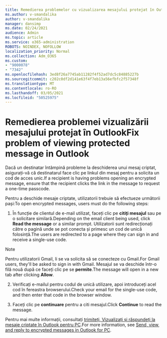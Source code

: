 ```yaml
---
title: Remedierea problemelor cu vizualizarea mesajului protejat în Outlook
ms.author: v-smandalika
author: v-smandalika
manager: dansimp
ms.date: 02/24/2021
audience: Admin
ms.topic: article
ms.service: o365-administration
ROBOTS: NOINDEX, NOFOLLOW
localization_priority: Normal
ms.collection: Adm_O365
ms.custom:
- "9000078"
- "7342"
ms.openlocfilehash: 3ed8f26a7745ab11282f4f52ad7dc5c84885227b
ms.sourcegitcommit: c202c0df2d141e63f4f7eb13a56efbfc2f57348f
ms.translationtype: MT
ms.contentlocale: ro-RO
ms.lasthandoff: 03/05/2021
ms.locfileid: "50525975"
---
```

# <a name="fix-problem-of-viewing-protected-message-in-outlook"></a><span data-ttu-id="9c808-102">Remedierea problemei vizualizării mesajului protejat în Outlook</span><span class="sxs-lookup"><span data-stu-id="9c808-102">Fix problem of viewing protected message in Outlook</span></span>

<span data-ttu-id="9c808-103">Dacă un destinatar întâmpină probleme la deschiderea unui mesaj criptat, asigurați-vă că destinatarul face clic pe linkul din mesaj pentru a solicita un cod de acces unic.</span><span class="sxs-lookup"><span data-stu-id="9c808-103">If a recipient is having problems opening an encrypted message, ensure that the recipient clicks the link in the message to request a one-time passcode.</span></span>

<span data-ttu-id="9c808-104">Pentru a deschide mesaje criptate, utilizatorii trebuie să efectueze următorii pași:</span><span class="sxs-lookup"><span data-stu-id="9c808-104">To open encrypted messages, users must do the following steps:</span></span>

1. <span data-ttu-id="9c808-105">În funcție de clientul de e-mail utilizat, faceți clic pe **citiți mesajul** sau pe o solicitare similară.</span><span class="sxs-lookup"><span data-stu-id="9c808-105">Depending on the email client being used, click **Read the message** or a similar prompt.</span></span> <span data-ttu-id="9c808-106">Utilizatorii sunt redirecționați către o pagină unde se pot conecta și primesc un cod de unică folosință.</span><span class="sxs-lookup"><span data-stu-id="9c808-106">The users are redirected to a page where they can sign in and receive a single-use code.</span></span>

> [!NOTE]
> <span data-ttu-id="9c808-107">Pentru utilizatorii Gmail, li se va solicita să se conecteze cu Gmail.</span><span class="sxs-lookup"><span data-stu-id="9c808-107">For Gmail users, they'll be asked to sign in with Gmail.</span></span> <span data-ttu-id="9c808-108">Mesajul se va deschide într-o filă nouă după ce faceți clic pe se **permite**.</span><span class="sxs-lookup"><span data-stu-id="9c808-108">The message will open in a new tab after clicking **Allow**.</span></span>

2. <span data-ttu-id="9c808-109">Verificați e-mailul pentru codul de unică utilizare, apoi introduceți acel cod în fereastra browserului.</span><span class="sxs-lookup"><span data-stu-id="9c808-109">Check your email for the single-use code, and then enter that code in the browser window.</span></span>

3. <span data-ttu-id="9c808-110">Faceți clic pe **continuare** pentru a citi mesajul.</span><span class="sxs-lookup"><span data-stu-id="9c808-110">Click **Continue** to read the message.</span></span>

<span data-ttu-id="9c808-111">Pentru mai multe informații, consultați [trimiteți, Vizualizați și răspundeți la mesaje criptate în Outlook pentru PC](https://support.microsoft.com/topic/send-view-and-reply-to-encrypted-messages-in-outlook-for-pc-eaa43495-9bbb-4fca-922a-df90dee51980).</span><span class="sxs-lookup"><span data-stu-id="9c808-111">For more information, see [Send, view, and reply to encrypted messages in Outlook for PC](https://support.microsoft.com/topic/send-view-and-reply-to-encrypted-messages-in-outlook-for-pc-eaa43495-9bbb-4fca-922a-df90dee51980).</span></span>


